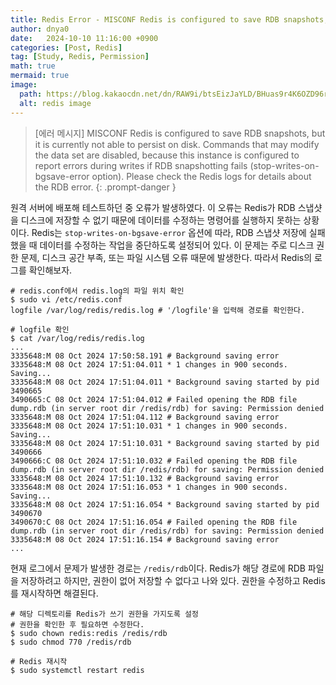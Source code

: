 ```yaml
---
title: Redis Error - MISCONF Redis is configured to save RDB snapshots, but it is currently not able to persist on disk.
author: dnya0
date:   2024-10-10 11:16:00 +0900
categories: [Post, Redis]
tag: [Study, Redis, Permission]
math: true
mermaid: true
image:
  path: https://blog.kakaocdn.net/dn/RAW9i/btsEizJaYLD/BHuas9r4K6OZD96rI4x94K/img.png
  alt: redis image
---
```


> [에러 메시지] MISCONF Redis is configured to save RDB snapshots, but it is currently not able to persist on disk. Commands that may modify the data set are disabled, because this instance is configured to report errors during writes if RDB snapshotting fails (stop-writes-on-bgsave-error option). Please check the Redis logs for details about the RDB error.
{: .prompt-danger }

원격 서버에 배포해 테스트하던 중 오류가 발생하였다. 이 오류는 Redis가 RDB 스냅샷을 디스크에 저장할 수 없기 때문에 데이터를 수정하는 명령어를 실행하지 못하는 상황이다. Redis는 `stop-writes-on-bgsave-error` 옵션에 따라, RDB 스냅샷 저장에 실패했을 때 데이터를 수정하는 작업을 중단하도록 설정되어 있다. 이 문제는 주로 디스크 권한 문제, 디스크 공간 부족, 또는 파일 시스템 오류 때문에 발생한다. 따라서 Redis의 로그를 확인해보자.

```shell
# redis.conf에서 redis.log의 파일 위치 확인
$ sudo vi /etc/redis.conf
logfile /var/log/redis/redis.log # '/logfile'을 입력해 경로를 확인한다.

# logfile 확인
$ cat /var/log/redis/redis.log
...
3335648:M 08 Oct 2024 17:50:58.191 # Background saving error
3335648:M 08 Oct 2024 17:51:04.011 * 1 changes in 900 seconds. Saving...
3335648:M 08 Oct 2024 17:51:04.011 * Background saving started by pid 3490665
3490665:C 08 Oct 2024 17:51:04.012 # Failed opening the RDB file dump.rdb (in server root dir /redis/rdb) for saving: Permission denied
3335648:M 08 Oct 2024 17:51:04.112 # Background saving error
3335648:M 08 Oct 2024 17:51:10.031 * 1 changes in 900 seconds. Saving...
3335648:M 08 Oct 2024 17:51:10.031 * Background saving started by pid 3490666
3490666:C 08 Oct 2024 17:51:10.032 # Failed opening the RDB file dump.rdb (in server root dir /redis/rdb) for saving: Permission denied
3335648:M 08 Oct 2024 17:51:10.132 # Background saving error
3335648:M 08 Oct 2024 17:51:16.053 * 1 changes in 900 seconds. Saving...
3335648:M 08 Oct 2024 17:51:16.054 * Background saving started by pid 3490670
3490670:C 08 Oct 2024 17:51:16.054 # Failed opening the RDB file dump.rdb (in server root dir /redis/rdb) for saving: Permission denied
3335648:M 08 Oct 2024 17:51:16.154 # Background saving error
...
```

현재 로그에서 문제가 발생한 경로는 `/redis/rdb`이다. Redis가 해당 경로에 RDB 파일을 저장하려고 하지만, 권한이 없어 저장할 수 없다고 나와 있다. 권한을 수정하고 Redis를 재시작하면 해결된다.

```shell
# 해당 디렉토리를 Redis가 쓰기 권한을 가지도록 설정
# 권한을 확인한 후 필요하면 수정한다.
$ sudo chown redis:redis /redis/rdb
$ sudo chmod 770 /redis/rdb

# Redis 재시작
$ sudo systemctl restart redis
```



